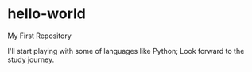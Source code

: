 # hello-world
My First Repository


I'll start playing with some of languages like Python;
Look forward to the study journey.
